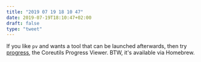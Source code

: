 ```yaml
---
title: "2019 07 19 18 10 47"
date: 2019-07-19T18:10:47+02:00
draft: false
type: "tweet"
---
```

If you like `pv` and wants a tool that can be launched afterwards, then try [progress](https://github.com/xfennec/progress), the Coreutils Progress Viewer. BTW, it's available via Homebrew.
